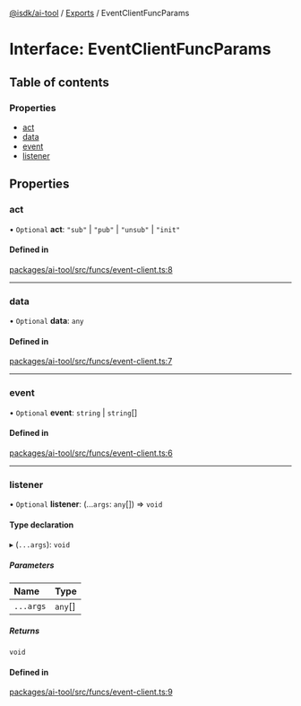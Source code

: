 [@isdk/ai-tool](../README.md) / [Exports](../modules.md) / EventClientFuncParams

# Interface: EventClientFuncParams

## Table of contents

### Properties

- [act](EventClientFuncParams.md#act)
- [data](EventClientFuncParams.md#data)
- [event](EventClientFuncParams.md#event)
- [listener](EventClientFuncParams.md#listener)

## Properties

### act

• `Optional` **act**: ``"sub"`` \| ``"pub"`` \| ``"unsub"`` \| ``"init"``

#### Defined in

[packages/ai-tool/src/funcs/event-client.ts:8](https://github.com/isdk/ai-tool.js/blob/f6e1fb7a94cb6e37d6b6a73878d1bd61b26150ea/src/funcs/event-client.ts#L8)

___

### data

• `Optional` **data**: `any`

#### Defined in

[packages/ai-tool/src/funcs/event-client.ts:7](https://github.com/isdk/ai-tool.js/blob/f6e1fb7a94cb6e37d6b6a73878d1bd61b26150ea/src/funcs/event-client.ts#L7)

___

### event

• `Optional` **event**: `string` \| `string`[]

#### Defined in

[packages/ai-tool/src/funcs/event-client.ts:6](https://github.com/isdk/ai-tool.js/blob/f6e1fb7a94cb6e37d6b6a73878d1bd61b26150ea/src/funcs/event-client.ts#L6)

___

### listener

• `Optional` **listener**: (...`args`: `any`[]) => `void`

#### Type declaration

▸ (`...args`): `void`

##### Parameters

| Name | Type |
| :------ | :------ |
| `...args` | `any`[] |

##### Returns

`void`

#### Defined in

[packages/ai-tool/src/funcs/event-client.ts:9](https://github.com/isdk/ai-tool.js/blob/f6e1fb7a94cb6e37d6b6a73878d1bd61b26150ea/src/funcs/event-client.ts#L9)

